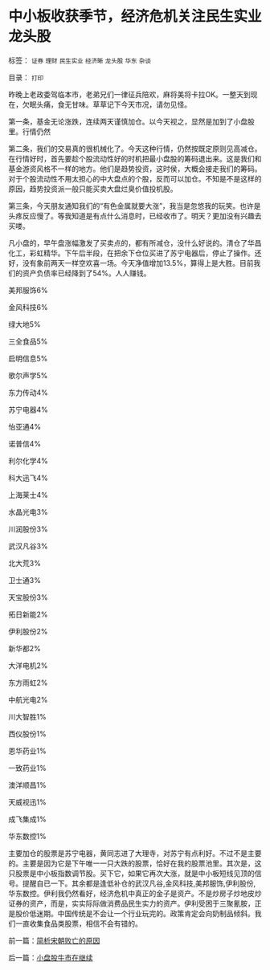 # 中小板收获季节，经济危机关注民生实业龙头股

标签： `证券` `理财` `民生实业` `经济晰` `龙头股` `华东` `杂谈` 

目录： `打印`

昨晚上老政委驾临本市，老弟兄们一律征兵陪欢，麻将美将卡拉OK。一整天到现在，欠眠头痛，食无甘味。草草记下今天市况，请勿见怪。



第一条，基金无论涨跌，连续两天谨慎加仓。以今天视之，显然是加到了小盘股里。行情仍然

第二条，我们的交易真的很机械化了。今天这种行情，仍然按既定原则见高减仓。在行情好时，首先要趁个股流动性好的时机把最小盘股的筹码退出来。这是我们和基金游资风格不一样的地方。他们是趋势投资，这时侯，大概会接走我们的筹码。对于个股流动性不用太担心的中大盘点的个股，反而可以加仓。不知是不是这样的原因，趋势投资派一般只能买卖大盘烂臭价值投机股。

第三条，今天朋友通知我们的“有色金属就要大涨”，我当是忽悠我的玩笑。也许是头疼反应慢了。等我知道是有点什么消息时，已经收市了。明天？更加没有兴趣去买喽。



凡小盘的，早午盘涨幅激发了买卖点的，都有所减仓，没什么好说的。清仓了华昌化工，彩虹精华。下午后半段，在把余下仓位买进了苏宁电器后，停止了操作。还好，没有象前两天一样空欢喜一场。今天净值增加13.5%，算得上是大胜。目前我们的资产负债率已经降到了54%。人人赚钱。

美邦服饰6%

金风科技6%

绿大地5%

三全食品5%

启明信息5%

歌尔声学5%

东力传动4%

苏宁电器4%

怡亚通4%

诺普信4%

利尔化学4%

科大迅飞4%

上海莱士4%

水晶光电3%

川润股份3%

武汉凡谷3%

北大荒3%

卫士通3%

天宝股份3%

拓日新能2%

伊利股份2%

新华都2%

大洋电机2%

东方雨虹2%

中航光电2%

川大智胜1%

西仪股份1%

恩华药业1%

一致药业1%

澳洋顺昌1%

天威视迅1%

成飞集成1%

华东数控1%



主要加仓的股票是苏宁电器，黄同志进了大理寺，对苏宁有点利好。不过不是主要的。主要是因为它是下午唯一一只大跌的股票，恰好在我的股票池里。其次是，这只股票是中小板指数调节股。买下它，如果它再次大涨，就是中小板短线见顶的信号。提醒自已一下。其余都是逢低补仓的武汉凡谷,金风科技,美邦服饰,伊利股份,华东数控。伊利我仍然看好，经济危机中真正的金子是资产。不是炒房子炒地皮炒证券的资产，而是，实实际际做消费品民生实力的资产。伊利受困于三聚氰胺，正是股价低迷期。中国传统是不会让一个行业玩完的。政策肯定会向奶制品倾斜。我们一直收集食品类股票，相信不会有错的。



前一篇：[简析宋朝败亡的原因](../../../2008/11/30/简析宋朝败亡的原因.md)

后一篇：[小盘股牛市在继续](../../../2008/12/3/小盘股牛市在继续.md)